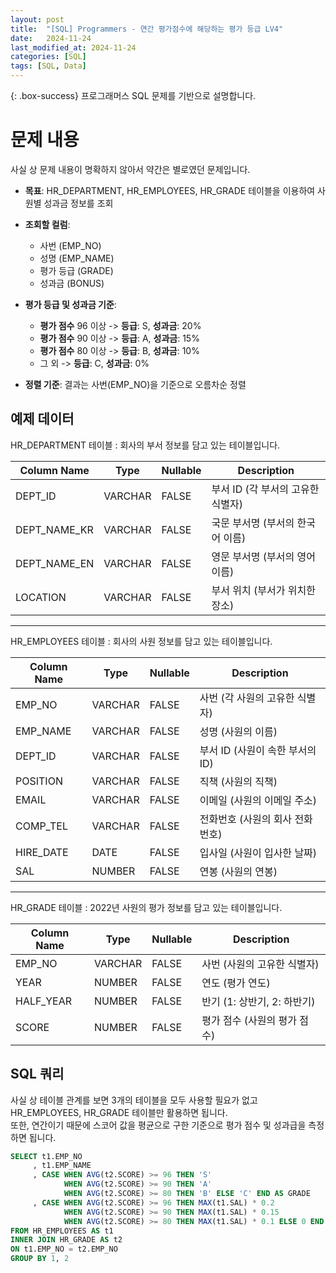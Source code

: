 ```yaml
---
layout: post
title:  "[SQL] Programmers - 연간 평가점수에 해당하는 평가 등급 LV4"
date:   2024-11-24
last_modified_at: 2024-11-24
categories: [SQL]
tags: [SQL, Data]
---
```


{: .box-success}
프로그래머스 SQL 문제를 기반으로 설명합니다.

# 문제 내용

사실 상 문제 내용이 명확하지 않아서 약간은 별로였던 문제입니다.  
- **목표**: HR_DEPARTMENT, HR_EMPLOYEES, HR_GRADE 테이블을 이용하여 사원별 성과금 정보를 조회
- **조회할 컬럼**: 
  - 사번 (EMP_NO)
  - 성명 (EMP_NAME)
  - 평가 등급 (GRADE)
  - 성과금 (BONUS)
  
- **평가 등급 및 성과금 기준**:
  - **평가 점수** 96 이상 -> **등급**: S, **성과금**: 20%
  - **평가 점수** 90 이상 -> **등급**: A, **성과금**: 15%
  - **평가 점수** 80 이상 -> **등급**: B, **성과금**: 10%
  - 그 외 -> **등급**: C, **성과금**: 0%

- **정렬 기준**: 결과는 사번(EMP_NO)을 기준으로 오름차순 정렬


## 예제 데이터

HR_DEPARTMENT 테이블 : 회사의 부서 정보를 담고 있는 테이블입니다.

| Column Name    | Type     | Nullable | Description   |
|----------------|----------|----------|---------------|
| DEPT_ID        | VARCHAR  | FALSE    | 부서 ID (각 부서의 고유한 식별자) |
| DEPT_NAME_KR   | VARCHAR  | FALSE    | 국문 부서명 (부서의 한국어 이름) |
| DEPT_NAME_EN   | VARCHAR  | FALSE    | 영문 부서명 (부서의 영어 이름) |
| LOCATION       | VARCHAR  | FALSE    | 부서 위치 (부서가 위치한 장소) |

---

HR_EMPLOYEES 테이블 : 회사의 사원 정보를 담고 있는 테이블입니다.

| Column Name    | Type     | Nullable | Description   |
|----------------|----------|----------|---------------|
| EMP_NO         | VARCHAR  | FALSE    | 사번 (각 사원의 고유한 식별자) |
| EMP_NAME       | VARCHAR  | FALSE    | 성명 (사원의 이름) |
| DEPT_ID        | VARCHAR  | FALSE    | 부서 ID (사원이 속한 부서의 ID) |
| POSITION       | VARCHAR  | FALSE    | 직책 (사원의 직책) |
| EMAIL          | VARCHAR  | FALSE    | 이메일 (사원의 이메일 주소) |
| COMP_TEL       | VARCHAR  | FALSE    | 전화번호 (사원의 회사 전화번호) |
| HIRE_DATE      | DATE     | FALSE    | 입사일 (사원이 입사한 날짜) |
| SAL            | NUMBER   | FALSE    | 연봉 (사원의 연봉) |

---

HR_GRADE 테이블 : 2022년 사원의 평가 정보를 담고 있는 테이블입니다.

| Column Name    | Type     | Nullable | Description   |
|----------------|----------|----------|---------------|
| EMP_NO         | VARCHAR  | FALSE    | 사번 (사원의 고유한 식별자) |
| YEAR           | NUMBER   | FALSE    | 연도 (평가 연도) |
| HALF_YEAR      | NUMBER   | FALSE    | 반기 (1: 상반기, 2: 하반기) |
| SCORE          | NUMBER   | FALSE    | 평가 점수 (사원의 평가 점수) |

## SQL 쿼리

사실 상 테이블 관계를 보면 3개의 테이블을 모두 사용할 필요가 없고 HR_EMPLOYEES, HR_GRADE 테이블만 활용하면 됩니다.  
또한, 연간이기 때문에 스코어 값을 평균으로 구한 기준으로 평가 점수 및 성과급을 측정하면 됩니다.  


```sql
SELECT t1.EMP_NO
     , t1.EMP_NAME
     , CASE WHEN AVG(t2.SCORE) >= 96 THEN 'S'
            WHEN AVG(t2.SCORE) >= 90 THEN 'A'
            WHEN AVG(t2.SCORE) >= 80 THEN 'B' ELSE 'C' END AS GRADE
     , CASE WHEN AVG(t2.SCORE) >= 96 THEN MAX(t1.SAL) * 0.2
            WHEN AVG(t2.SCORE) >= 90 THEN MAX(t1.SAL) * 0.15
            WHEN AVG(t2.SCORE) >= 80 THEN MAX(t1.SAL) * 0.1 ELSE 0 END AS BONUS
FROM HR_EMPLOYEES AS t1
INNER JOIN HR_GRADE AS t2
ON t1.EMP_NO = t2.EMP_NO
GROUP BY 1, 2
```
